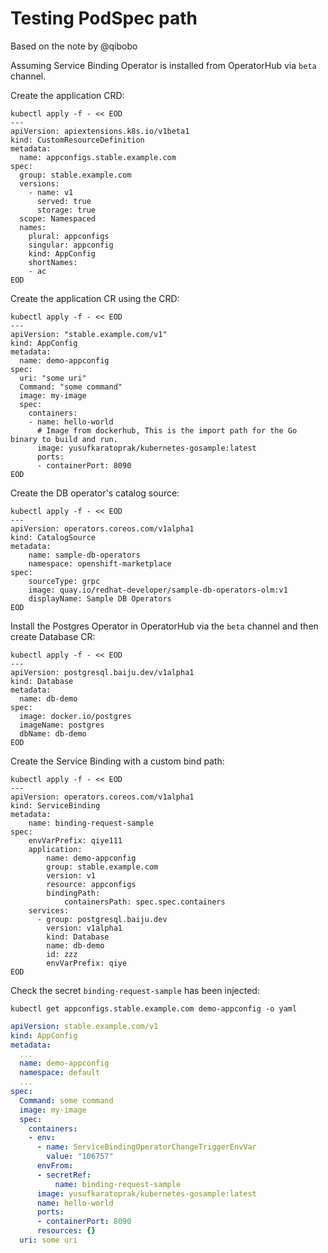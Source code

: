 # Testing PodSpec path

Based on the note by @qibobo

Assuming Service Binding Operator is installed from OperatorHub via `beta` channel.

Create the application CRD:

```shell
kubectl apply -f - << EOD
---
apiVersion: apiextensions.k8s.io/v1beta1
kind: CustomResourceDefinition
metadata:
  name: appconfigs.stable.example.com
spec:
  group: stable.example.com
  versions:
    - name: v1
      served: true
      storage: true
  scope: Namespaced
  names:
    plural: appconfigs
    singular: appconfig
    kind: AppConfig
    shortNames:
    - ac
EOD
```

Create the application CR using the CRD:

```shell
kubectl apply -f - << EOD
---
apiVersion: "stable.example.com/v1"
kind: AppConfig
metadata:
  name: demo-appconfig
spec:
  uri: "some uri"
  Command: "some command"
  image: my-image
  spec:
    containers:
    - name: hello-world
      # Image from dockerhub, This is the import path for the Go binary to build and run.
      image: yusufkaratoprak/kubernetes-gosample:latest
      ports:
      - containerPort: 8090
EOD
```

Create the DB operator's catalog source:

```shell
kubectl apply -f - << EOD
---
apiVersion: operators.coreos.com/v1alpha1
kind: CatalogSource
metadata:
    name: sample-db-operators
    namespace: openshift-marketplace
spec:
    sourceType: grpc
    image: quay.io/redhat-developer/sample-db-operators-olm:v1
    displayName: Sample DB Operators
EOD
```

Install the Postgres Operator in OperatorHub via the `beta` channel and then create Database CR:

```shell
kubectl apply -f - << EOD
---
apiVersion: postgresql.baiju.dev/v1alpha1
kind: Database
metadata:
  name: db-demo
spec:
  image: docker.io/postgres
  imageName: postgres
  dbName: db-demo
EOD
```

Create the Service Binding with a custom bind path:

```shell
kubectl apply -f - << EOD
---
apiVersion: operators.coreos.com/v1alpha1
kind: ServiceBinding
metadata:
    name: binding-request-sample
spec:
    envVarPrefix: qiye111
    application:
        name: demo-appconfig
        group: stable.example.com
        version: v1
        resource: appconfigs
        bindingPath:
            containersPath: spec.spec.containers
    services:
      - group: postgresql.baiju.dev
        version: v1alpha1
        kind: Database
        name: db-demo
        id: zzz
        envVarPrefix: qiye
EOD
```

Check the secret `binding-request-sample` has been injected:

```shell
kubectl get appconfigs.stable.example.com demo-appconfig -o yaml
```
```yaml
apiVersion: stable.example.com/v1
kind: AppConfig
metadata:
  ...
  name: demo-appconfig
  namespace: default
  ...
spec:
  Command: some command
  image: my-image
  spec:
    containers:
    - env:
      - name: ServiceBindingOperatorChangeTriggerEnvVar
        value: "106757"
      envFrom:
      - secretRef:
          name: binding-request-sample
      image: yusufkaratoprak/kubernetes-gosample:latest
      name: hello-world
      ports:
      - containerPort: 8090
      resources: {}
  uri: some uri
```
